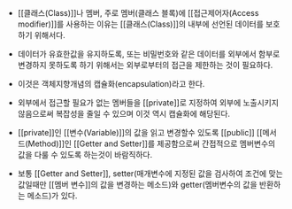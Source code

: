 - [[클래스(Class)]]나 멤버, 주로 멤버(클래스 블록)에 [[접근제어자(Access modifier)]]를 사용하는 이유는 [[클래스(Class)]]의 내부에 선언된 데이터를 보호하기 위해서다. 
- 데이터가 유효한값을 유지하도록, 또는 비밀번호와 같은 데이터를 외부에서 함부로 변경하지 못하도록 하기 위해서는 외부로부터의 접근을 제한하는 것이 필요하다. 
- 이것은 객체지향개념의 캡슐화(encapsulation)라고 한다.

- 외부에서 접근할 필요가 없는 멤버들을 [[private]]로 지정하여 외부에 노출시키지 않음으로써 복잡성을 줄일 수 있으며 이것 역시 캡슐화에 해당된다. 

- [[private]]인 [[변수(Variable)]]의 값을 읽고 변경할수 있도록 [[public]] [[메서드(Method)]]인 [[Getter and Setter]]를 제공함으로써 간접적으로 멤버변수의 값을 다룰 수 있도록 하는것이 바람직하다.

- 보통 [[Getter and Setter]], setter(매개변수에 지정된 값을 검사하여 조건에 맞는 값일때만 [[멤버 변수]]의 값을 변경하는 메소드)와 getter(멤버변수의 값을 반환하는 메소드)가 있다.